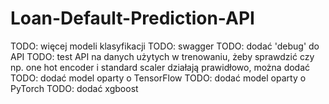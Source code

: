 # Loan-Default-Prediction-API

TODO: więcej modeli klasyfikacji
TODO: swagger
TODO: dodać 'debug' do API
TODO: test API na danych użytych w trenowaniu, żeby sprawdzić czy np. one hot encoder i standard scaler działają prawidłowo, można dodać
TODO: dodać model oparty o TensorFlow
TODO: dodać model oparty o PyTorch
TODO: dodać xgboost